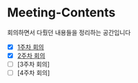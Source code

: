 # Meeting-Contents
회의하면서 다뤘던 내용들을 정리하는 공간입니다

- [x] [1주차 회의](https://github.com/Do-iT-WebProj/Meeting-Contents/tree/main/Day1)
- [x] [2주차 회의](https://github.com/Do-iT-WebProj/Meeting-Contents/tree/main/Day2)
- [ ] [3주차 회의]
- [ ] [4주차 회의]
